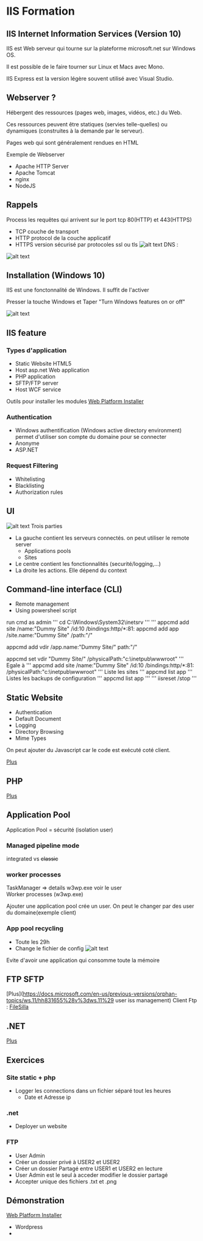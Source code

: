 # IIS Formation

## IIS Internet Information Services (Version 10)
IIS est Web serveur qui tourne sur la plateforme microsoft.net sur Windows OS.

Il est possible de le faire tourner sur Linux et Macs avec Mono. 

IIS Express est la version légère souvent utilisé avec Visual Studio.


## Webserver ?
Hébergent des ressources (pages web, images, vidéos, etc.) du Web.

Ces ressources peuvent être statiques (servies telle-quelles) ou dynamiques (construites à la demande par le serveur). 

Pages web qui sont généralement rendues en HTML

Exemple de Webserver
* Apache HTTP Server 
* Apache Tomcat
* nginx 
* NodeJS 

## Rappels

Process les requêtes qui arrivent sur le port tcp 80(HTTP) et 443(HTTPS)
* TCP couche de transport
* HTTP protocol de la couche applicatif 
* HTTPS version sécurisé par protocoles ssl ou tls
![alt text](https://github.com/benh009/IISFormation/blob/master/Capture4.PNG  "Logo Title Text 1")
DNS : 

![alt text](https://github.com/benh009/IISFormation/blob/master/Capture3.PNG  "Logo Title Text 1")

## Installation (Windows 10)
IIS est une fonctonnalité de Windows. Il suffit de l'activer

Presser la touche Windows et Taper "Turn Windows features on or off"

![alt text](https://github.com/benh009/IISFormation/blob/master/Capture.PNG "Logo Title Text 1")

## IIS feature
### Types d'application
* Static Website HTML5
* Host asp.net Web application 
* PHP application
* SFTP/FTP server 
* Host WCF service


Outils pour installer les modules [Web Platform Installer](https://www.microsoft.com/web/downloads/platform.aspx)

### Authentication
* Windows authentification (Windows active directory environment) permet d'utiliser son compte du domaine pour se connecter
* Anonyme 
* ASP.NET

### Request Filtering
* Whitelisting 
* Blacklisting 
* Authorization rules

## UI 
![alt text](https://github.com/benh009/IISFormation/blob/master/iis-web-server-iis-manager-18346.png "Logo Title Text 1")
Trois parties
* La gauche contient les serveurs connectés. on peut utiliser le remote server 
    * Applications pools
    * Sites
* Le centre contient les fonctionnalités (securité/logging,...)
* La droite les actions. Elle dépend du context

## Command-line interface (CLI)
* Remote management
* Using powersheel script

run cmd as admin
'''
cd C:\Windows\System32\inetsrv
'''
'''
appcmd add site /name:"Dummy Site" /id:10 /bindings:http/*:81:
appcmd add app /site.name:"Dummy Site" /path:"/"

appcmd add vdir /app.name:"Dummy Site/" path:"/"

appcmd set vdir "Dummy Site/" /physicalPath:"c:\inetpub\wwwroot"
'''
Egale à 
'''
appcmd add site /name:"Dummy Site" /id:10 /bindings:http/*:81: /physicalPath:"c:\inetpub\wwwroot"
'''
Liste les sites 
'''
appcmd list app
'''
Listes les backups de configuration 
'''
appcmd list app
'''
'''
iisreset /stop
'''

## Static Website
* Authentication 
* Default Document 
* Logging
* Directory Browsing
* Mime Types

On peut ajouter du Javascript car le code est exécuté coté client. 

[Plus]( https://docs.microsoft.com/en-us/previous-versions/orphan-topics/ws.11/hh831515(v=ws.11)?redirectedfrom=MSDN)

## PHP

[Plus](https://docs.microsoft.com/en-us/previous-versions/windows/it-pro/windows-server-2012-R2-and-2012/hh994589(v=ws.11)?redirectedfrom=MSDN)


## Application Pool
Application Pool = sécurité (isolation user)
### Managed pipeline mode
integrated vs ~~classic~~

### worker processes
TaskManager => details w3wp.exe voir le user  
Worker processes (w3wp.exe) 

Ajouter une application pool crée un user. On peut le changer par des user du domaine(exemple client)

### App pool recycling 

* Toute les 29h 
* Change le fichier de config
![alt text](https://github.com/benh009/IISFormation/blob/master/Capture2.PNG "Logo Title Text 1")


Evite d'avoir une application qui consomme toute la mémoire





## FTP SFTP 
[Plus](https://docs.microsoft.com/en-us/previous-versions/orphan-topics/ws.11/hh831655%28v%3dws.11%29
user iss management)
Client Ftp : [FileSilla](https://filezilla-project.org/)
## .NET 
[Plus](https://docs.microsoft.com/en-us/previous-versions/windows/it-pro/windows-server-2012-R2-and-2012/hh831550(v=ws.11)?redirectedfrom=MSDN)


## Exercices 

### Site static + php
* Logger les connections dans un fichier séparé tout les heures 
   * Date et Adresse ip
### .net 
* Deployer un website

### FTP 
* User Admin
* Créer un dossier privé à USER2 et USER2 
* Créer un dossier Partagé entre USER1 et USER2 en lecture
* User Admin est le seul à acceder modifier le dossier partagé
* Accepter unique des fichiers .txt et .png

## Démonstration 
 [Web Platform Installer](https://www.microsoft.com/web/downloads/platform.aspx)
* Wordpress
* 
